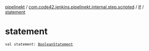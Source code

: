 [pipelinekt](../../index.md) / [com.code42.jenkins.pipelinekt.internal.step.scripted](../index.md) / [If](index.md) / [statement](./statement.md)

# statement

`val statement: `[`BooleanStatement`](../../com.code42.jenkins.pipelinekt.core.conditional/-boolean-statement/index.md)